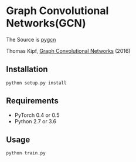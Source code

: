 Graph Convolutional Networks(GCN)
====

The Source is  [pygcn](https://github.com/tkipf/pygcn)

Thomas Kipf, [Graph Convolutional Networks](http://tkipf.github.io/graph-convolutional-networks/) (2016)

## Installation

```python setup.py install```

## Requirements

  * PyTorch 0.4 or 0.5
  * Python 2.7 or 3.6

## Usage

```python train.py```
